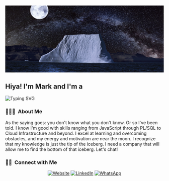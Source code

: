![](https://github.com/Mark-LohseMiranda/Mark-LohseMiranda/blob/main/banner.png)

 <h2>Hiya! I'm Mark and I'm a </h2> 
 <p align="left"><img src="https://readme-typing-svg.demolab.com?font=Fira+Code&size=20&pause=300&center=false&vCenter=true&width=300&height=50&lines=Full+Stack+Web+Developer;Parent;Lover+of+Nature;Philomath" alt="Typing SVG" /></p>

### 👨🏻‍💻 &nbsp;About Me

As the saying goes: you don't know what you don't know. Or so I've been told. I know I'm good with skills ranging from JavaScript through PL/SQL to Cloud Infrastructure and beyond. I excel at learning and overcoming obstacles, and my energy and motivation are near the moon. I recognize that my knowledge is just the tip of the iceberg. I need a company that will allow me to find the bottom of that iceberg. Let's chat!

### 🤝🏻 &nbsp;Connect with Me 

<p align="center">
<a href="https://www.mark-lohsemiranda.com/"><img alt="Website" src="https://img.shields.io/badge/website-mark--lohsemiranda.com-green"></a>
<a href="https://www.linkedin.com/in/mark-lohse-miranda/"><img alt="LinkedIn" src="https://img.shields.io/badge/linkedin-mark--lohse--miranda-blue"></a>
<a href="https://wa.link/ypq77n"><img alt="WhatsApp" src="https://img.shields.io/badge/WhatsApp-Chat-red"></a>
</p>